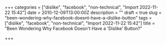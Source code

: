 +++
categories = ["dislike", "facebook", "non-technical", "Import 2022-11-22 15:42"]
date = 2010-12-09T13:00:00Z
description = ""
draft = true
slug = "been-wondering-why-facebook-doesnt-have-a-dislike-button"
tags = ["dislike", "facebook", "non-technical", "Import 2022-11-22 15:42"]
title = "Been Wondering Why Facebook Doesn't Have a 'Dislike' Button?"

+++




